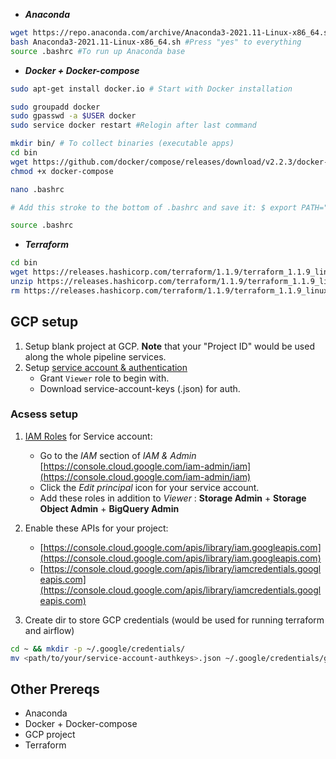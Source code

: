 - ***Anaconda***
```bash 
wget https://repo.anaconda.com/archive/Anaconda3-2021.11-Linux-x86_64.sh #Check for newer release
bash Anaconda3-2021.11-Linux-x86_64.sh #Press "yes" to everything
source .bashrc #To run up Anaconda base
```
- ***Docker + Docker-compose***
```bash
sudo apt-get install docker.io # Start with Docker installation

sudo groupadd docker
sudo gpasswd -a $USER docker
sudo service docker restart #Relogin after last command
```
```bash
mkdir bin/ # To collect binaries (executable apps)
cd bin
wget https://github.com/docker/compose/releases/download/v2.2.3/docker-compose-linux-x86_64 -O docker-compose
chmod +x docker-compose

nano .bashrc

# Add this stroke to the bottom of .bashrc and save it: $ export PATH="${HOME}/bin:${PATH}"

source .bashrc
```
- ***Terraform***
```bash
cd bin
wget https://releases.hashicorp.com/terraform/1.1.9/terraform_1.1.9_linux_amd64.zip #Check for newer release
unzip https://releases.hashicorp.com/terraform/1.1.9/terraform_1.1.9_linux_amd64.zip
rm https://releases.hashicorp.com/terraform/1.1.9/terraform_1.1.9_linux_amd64.zip
```

## GCP setup
1. Setup blank project at GCP. 
   **Note** that your "Project ID" would be used along the whole pipeline services. 
2. Setup [service account & authentication](https://cloud.google.com/docs/authentication/getting-started)
	-   Grant `Viewer` role to begin with.
	-   Download service-account-keys (.json) for auth.

### Acsess setup
1.  [IAM Roles](https://cloud.google.com/storage/docs/access-control/iam-roles) for Service account:
    -   Go to the _IAM_ section of _IAM & Admin_ [https://console.cloud.google.com/iam-admin/iam](https://console.cloud.google.com/iam-admin/iam)
    -   Click the _Edit principal_ icon for your service account.
    -   Add these roles in addition to _Viewer_ : **Storage Admin** + **Storage Object Admin** + **BigQuery Admin**
2.  Enable these APIs for your project:
    
    -   [https://console.cloud.google.com/apis/library/iam.googleapis.com](https://console.cloud.google.com/apis/library/iam.googleapis.com)
    - [https://console.cloud.google.com/apis/library/iamcredentials.googleapis.com](https://console.cloud.google.com/apis/library/iamcredentials.googleapis.com)
3. Create dir to store GCP credentials (would be used for running terraform and airflow)
```bash
cd ~ && mkdir -p ~/.google/credentials/
mv <path/to/your/service-account-authkeys>.json ~/.google/credentials/google_credentials.json 
```


## Other Prereqs
- Anaconda
- Docker + Docker-compose
- GCP project
- Terraform